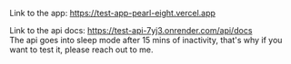 Link to the app: https://test-app-pearl-eight.vercel.app <br />

Link to the api docs: https://test-api-7yj3.onrender.com/api/docs <br />
The api goes into sleep mode after 15 mins of inactivity, that's why if you want to test it, please reach out to me.
